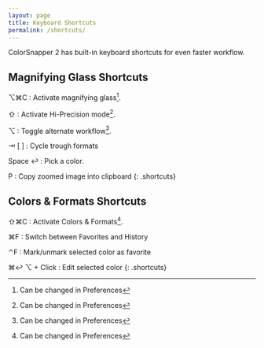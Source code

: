 ```yaml
---
layout: page
title: Keyboard Shortcuts
permalink: /shortcuts/
---
```


ColorSnapper 2 has built-in keyboard shortcuts for even faster workflow.

## Magnifying Glass Shortcuts

⌥⌘C
: Activate magnifying glass[^1].

⇧
: Activate Hi-Precision mode[^1].

⌥
: Toggle alternate workflow[^1].

⇥
[
]
: Cycle trough formats

Space
↩︎
: Pick a color.

P
: Copy zoomed image into clipboard
{: .shortcuts}

## Colors & Formats Shortcuts

⇧⌘C
: Activate Colors & Formats[^1].

⌘F
: Switch between Favorites and History

⌃F
: Mark/unmark selected color as favorite

⌘↩︎
⌥ + Click
: Edit selected color
{: .shortcuts}


[^1]: Can be changed in Preferences
